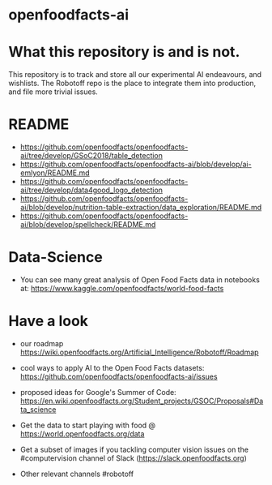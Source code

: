 # openfoodfacts-ai

# What this repository is and is not.
This repository is to track and store all our experimental AI endeavours, and wishlists. The Robotoff repo is the place to integrate them into production, and file more trivial issues.

# README
* https://github.com/openfoodfacts/openfoodfacts-ai/tree/develop/GSoC2018/table_detection
* https://github.com/openfoodfacts/openfoodfacts-ai/blob/develop/ai-emlyon/README.md
* https://github.com/openfoodfacts/openfoodfacts-ai/tree/develop/data4good_logo_detection
* https://github.com/openfoodfacts/openfoodfacts-ai/blob/develop/nutrition-table-extraction/data_exploration/README.md
* https://github.com/openfoodfacts/openfoodfacts-ai/blob/develop/spellcheck/README.md

# Data-Science
* You can see many great analysis of Open Food Facts data in notebooks at: https://www.kaggle.com/openfoodfacts/world-food-facts
# Have a look 
* our roadmap https://wiki.openfoodfacts.org/Artificial_Intelligence/Robotoff/Roadmap
* cool ways to apply AI to the Open Food Facts datasets: https://github.com/openfoodfacts/openfoodfacts-ai/issues 
* proposed ideas for Google's Summer of Code: https://en.wiki.openfoodfacts.org/Student_projects/GSOC/Proposals#Data_science

* Get the data to start playing with food @ https://world.openfoodfacts.org/data
* Get a subset of images if you tackling computer vision issues on the #computervision channel of Slack (https://slack.openfoodfacts.org)
* Other relevant channels #robotoff 

